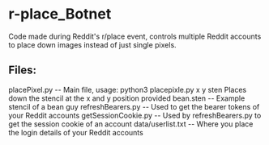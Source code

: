 # r-place_Botnet
Code made during Reddit's r/place event, controls multiple Reddit accounts to place down images instead of just single pixels.

## Files:

placePixel.py  --  Main file, usage: python3 placepixle.py x y sten
     Places down the stencil at the x and y position provided
bean.sten  --  Example stencil of a bean guy
refreshBearers.py  --  Used to get the bearer tokens of your Reddit accounts
getSessionCookie.py  --  Used by refreshBearers.py to get the session cookie of an account
data/userlist.txt  --  Where you place the login details of your Reddit accounts
